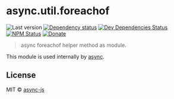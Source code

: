 # async.util.foreachof

![Last version](https://img.shields.io/github/tag/async-js/async.util.foreachof.svg?style=flat-square)
[![Dependency status](http://img.shields.io/david/async-js/async.util.foreachof.svg?style=flat-square)](https://david-dm.org/async-js/async.util.foreachof)
[![Dev Dependencies Status](http://img.shields.io/david/dev/async-js/async.util.foreachof.svg?style=flat-square)](https://david-dm.org/async-js/async.util.foreachof#info=devDependencies)
[![NPM Status](http://img.shields.io/npm/dm/async.util.foreachof.svg?style=flat-square)](https://www.npmjs.org/package/async.util.foreachof)
[![Donate](https://img.shields.io/badge/donate-paypal-blue.svg?style=flat-square)](https://paypal.me/kikobeats)

> async foreachof helper method as module.

This module is used internally by [async](https://github.com/async-js/async).

## License

MIT © [async-js](https://github.com/async-js)
